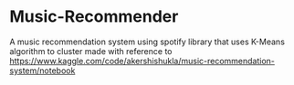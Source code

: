# Music-Recommender
A music recommendation system using spotify library that uses K-Means algorithm to cluster 
made with reference to https://www.kaggle.com/code/akershishukla/music-recommendation-system/notebook
